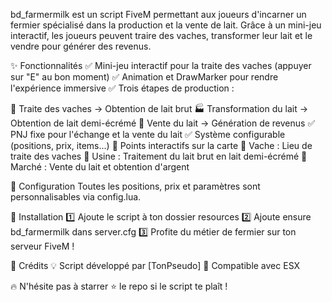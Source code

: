 bd_farmermilk est un script FiveM permettant aux joueurs d'incarner un fermier spécialisé dans la production et la vente de lait. Grâce à un mini-jeu interactif, les joueurs peuvent traire des vaches, transformer leur lait et le vendre pour générer des revenus.

✨ Fonctionnalités
✅ Mini-jeu interactif pour la traite des vaches (appuyer sur "E" au bon moment)
✅ Animation et DrawMarker pour rendre l'expérience immersive
✅ Trois étapes de production :

🐄 Traite des vaches → Obtention de lait brut
🏭 Transformation du lait → Obtention de lait demi-écrémé
🛒 Vente du lait → Génération de revenus
✅ PNJ fixe pour l'échange et la vente du lait
✅ Système configurable (positions, prix, items...)
📍 Points interactifs sur la carte
📌 Vache : Lieu de traite des vaches
📌 Usine : Traitement du lait brut en lait demi-écrémé
📌 Marché : Vente du lait et obtention d'argent

🔧 Configuration
Toutes les positions, prix et paramètres sont personnalisables via config.lua.

🚀 Installation
1️⃣ Ajoute le script à ton dossier resources
2️⃣ Ajoute ensure bd_farmermilk dans server.cfg
3️⃣ Profite du métier de fermier sur ton serveur FiveM !

📜 Crédits
💡 Script développé par [TonPseudo]
📌 Compatible avec ESX

🔥 N'hésite pas à starrer ⭐ le repo si le script te plaît !
